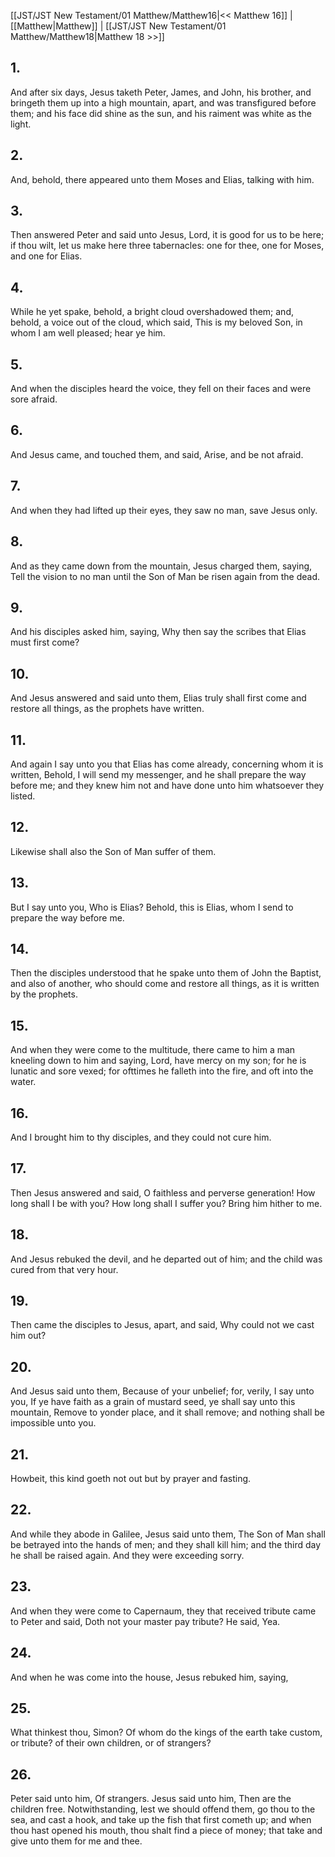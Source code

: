 [[JST/JST New Testament/01 Matthew/Matthew16|<< Matthew 16]] | [[Matthew|Matthew]] | [[JST/JST New Testament/01 Matthew/Matthew18|Matthew 18 >>]]
## 1.
And after six days, Jesus taketh Peter, James, and John, his brother, and bringeth them up into a high mountain, apart, and was transfigured before them; and his face did shine as the sun, and his raiment was white as the light.
## 2.
And, behold, there appeared unto them Moses and Elias, talking with him.
## 3.
Then answered Peter and said unto Jesus, Lord, it is good for us to be here; if thou wilt, let us make here three tabernacles: one for thee, one for Moses, and one for Elias.
## 4.
While he yet spake, behold, a bright cloud overshadowed them; and, behold, a voice out of the cloud, which said, This is my beloved Son, in whom I am well pleased; hear ye him.
## 5.
And when the disciples heard the voice, they fell on their faces and were sore afraid.
## 6.
And Jesus came, and touched them, and said, Arise, and be not afraid.
## 7.
And when they had lifted up their eyes, they saw no man, save Jesus only.
## 8.
And as they came down from the mountain, Jesus charged them, saying, Tell the vision to no man until the Son of Man be risen again from the dead.
## 9.
And his disciples asked him, saying, Why then say the scribes that Elias must first come?
## 10.
And Jesus answered and said unto them, Elias truly shall first come and restore all things, as the prophets have written.
## 11.
And again I say unto you that Elias has come already, concerning whom it is written, Behold, I will send my messenger, and he shall prepare the way before me; and they knew him not and have done unto him whatsoever they listed.
## 12.
Likewise shall also the Son of Man suffer of them.
## 13.
But I say unto you, Who is Elias? Behold, this is Elias, whom I send to prepare the way before me.
## 14.
Then the disciples understood that he spake unto them of John the Baptist, and also of another, who should come and restore all things, as it is written by the prophets.
## 15.
And when they were come to the multitude, there came to him a man kneeling down to him and saying, Lord, have mercy on my son; for he is lunatic and sore vexed; for ofttimes he falleth into the fire, and oft into the water.
## 16.
And I brought him to thy disciples, and they could not cure him.
## 17.
Then Jesus answered and said, O faithless and perverse generation! How long shall I be with you? How long shall I suffer you? Bring him hither to me.
## 18.
And Jesus rebuked the devil, and he departed out of him; and the child was cured from that very hour.
## 19.
Then came the disciples to Jesus, apart, and said, Why could not we cast him out?
## 20.
And Jesus said unto them, Because of your unbelief; for, verily, I say unto you, If ye have faith as a grain of mustard seed, ye shall say unto this mountain, Remove to yonder place, and it shall remove; and nothing shall be impossible unto you.
## 21.
Howbeit, this kind goeth not out but by prayer and fasting.
## 22.
And while they abode in Galilee, Jesus said unto them, The Son of Man shall be betrayed into the hands of men; and they shall kill him; and the third day he shall be raised again. And they were exceeding sorry.
## 23.
And when they were come to Capernaum, they that received tribute came to Peter and said, Doth not your master pay tribute? He said, Yea.
## 24.
And when he was come into the house, Jesus rebuked him, saying,
## 25.
What thinkest thou, Simon? Of whom do the kings of the earth take custom, or tribute? of their own children, or of strangers?
## 26.
Peter said unto him, Of strangers. Jesus said unto him, Then are the children free. Notwithstanding, lest we should offend them, go thou to the sea, and cast a hook, and take up the fish that first cometh up; and when thou hast opened his mouth, thou shalt find a piece of money; that take and give unto them for me and thee.

